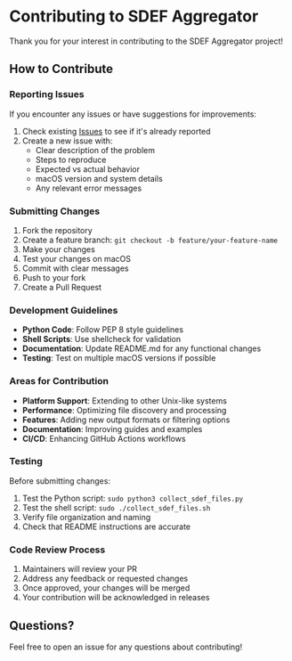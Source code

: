 # Contributing to SDEF Aggregator

Thank you for your interest in contributing to the SDEF Aggregator project!

## How to Contribute

### Reporting Issues

If you encounter any issues or have suggestions for improvements:

1. Check existing [Issues](../../issues) to see if it's already reported
2. Create a new issue with:
   - Clear description of the problem
   - Steps to reproduce
   - Expected vs actual behavior
   - macOS version and system details
   - Any relevant error messages

### Submitting Changes

1. Fork the repository
2. Create a feature branch: `git checkout -b feature/your-feature-name`
3. Make your changes
4. Test your changes on macOS
5. Commit with clear messages
6. Push to your fork
7. Create a Pull Request

### Development Guidelines

- **Python Code**: Follow PEP 8 style guidelines
- **Shell Scripts**: Use shellcheck for validation
- **Documentation**: Update README.md for any functional changes
- **Testing**: Test on multiple macOS versions if possible

### Areas for Contribution

- **Platform Support**: Extending to other Unix-like systems
- **Performance**: Optimizing file discovery and processing
- **Features**: Adding new output formats or filtering options
- **Documentation**: Improving guides and examples
- **CI/CD**: Enhancing GitHub Actions workflows

### Testing

Before submitting changes:

1. Test the Python script: `sudo python3 collect_sdef_files.py`
2. Test the shell script: `sudo ./collect_sdef_files.sh`
3. Verify file organization and naming
4. Check that README instructions are accurate

### Code Review Process

1. Maintainers will review your PR
2. Address any feedback or requested changes
3. Once approved, your changes will be merged
4. Your contribution will be acknowledged in releases

## Questions?

Feel free to open an issue for any questions about contributing!
